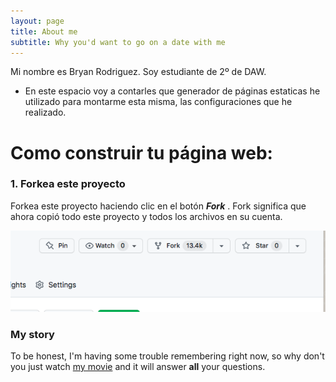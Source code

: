 ```yaml
---
layout: page
title: About me
subtitle: Why you'd want to go on a date with me
---
```


Mi nombre es Bryan Rodriguez. Soy estudiante de 2º de DAW.

- En este espacio voy a contarles que generador de páginas estaticas he utilizado para montarme esta misma, las configuraciones que he realizado.

# Como construir tu página web: 

### 1. Forkea este proyecto

Forkea este proyecto haciendo clic en el botón __*Fork*__ . Fork significa que ahora copió todo este proyecto y todos los archivos en su cuenta.

![step1](/assets/img/fork.png)

### My story

To be honest, I'm having some trouble remembering right now, so why don't you just watch [my movie](https://en.wikipedia.org/wiki/The_Princess_Bride_%28film%29) and it will answer **all** your questions.
